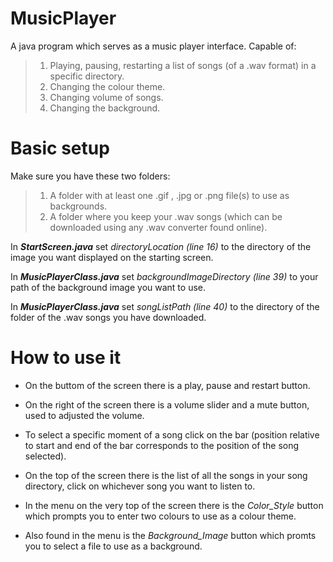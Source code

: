 # MusicPlayer
A java program which serves as a music player interface. Capable of: <br>

>1. Playing, pausing, restarting a list of songs (of a .wav format) in a specific directory. 
>2. Changing the colour theme.
>3. Changing volume of songs.
>4. Changing the background.

<h1>Basic setup</h1>

Make sure you have these two folders:
>1. A folder with at least one .gif , .jpg or .png file(s) to use as backgrounds.
>2. A folder where you keep your .wav songs (which can be downloaded using any .wav converter found online).

In ***StartScreen.java*** set *directoryLocation (line 16)* to the directory of the image you want displayed on the starting screen.<br>

In ***MusicPlayerClass.java*** set *backgroundImageDirectory (line 39)* to your path of the background image you want to use.

In ***MusicPlayerClass.java*** set *songListPath (line 40)* to the directory of the folder of the .wav songs you have downloaded.

<h1>How to use it</h1>

- On the buttom of the screen there is a play, pause and restart button.<br>

- On the right of the screen there is a volume slider and a mute button, used to adjusted the volume.<br>

- To select a specific moment of a song click on the bar (position relative to start and end of the bar corresponds to the position of the song selected).<br>

- On the top of the screen there is the list of all the songs in your song directory, click on whichever song you want to listen to.<br>

- In the menu on the very top of the screen there is the *Color_Style* button which prompts you to enter two colours to use as a colour theme.<br>

- Also found in the menu is the *Background_Image* button which promts you to select a file to use as a background.

